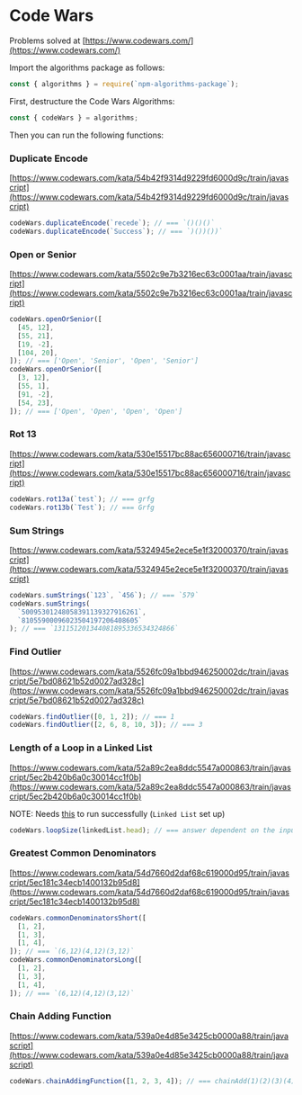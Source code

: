 # Code Wars

Problems solved at [https://www.codewars.com/](https://www.codewars.com/)

Import the algorithms package as follows:

```js
const { algorithms } = require(`npm-algorithms-package`);
```

First, destructure the Code Wars Algorithms:

```js
const { codeWars } = algorithms;
```

Then you can run the following functions:

### Duplicate Encode

[https://www.codewars.com/kata/54b42f9314d9229fd6000d9c/train/javascript](https://www.codewars.com/kata/54b42f9314d9229fd6000d9c/train/javascript)

```js
codeWars.duplicateEncode(`recede`); // === `()()()`
codeWars.duplicateEncode(`Success`); // === `)())())`
```

### Open or Senior

[https://www.codewars.com/kata/5502c9e7b3216ec63c0001aa/train/javascript](https://www.codewars.com/kata/5502c9e7b3216ec63c0001aa/train/javascript)

```js
codeWars.openOrSenior([
  [45, 12],
  [55, 21],
  [19, -2],
  [104, 20],
]); // === ['Open', 'Senior', 'Open', 'Senior']
codeWars.openOrSenior([
  [3, 12],
  [55, 1],
  [91, -2],
  [54, 23],
]); // === ['Open', 'Open', 'Open', 'Open']
```

### Rot 13

[https://www.codewars.com/kata/530e15517bc88ac656000716/train/javascript](https://www.codewars.com/kata/530e15517bc88ac656000716/train/javascript)

```js
codeWars.rot13a(`test`); // === grfg
codeWars.rot13b(`Test`); // === Grfg
```

### Sum Strings

[https://www.codewars.com/kata/5324945e2ece5e1f32000370/train/javascript](https://www.codewars.com/kata/5324945e2ece5e1f32000370/train/javascript)

```js
codeWars.sumStrings(`123`, `456`); // === `579`
codeWars.sumStrings(
  `50095301248058391139327916261`,
  `81055900096023504197206408605`
); // === `131151201344081895336534324866`
```

### Find Outlier

[https://www.codewars.com/kata/5526fc09a1bbd946250002dc/train/javascript/5e7bd08621b52d0027ad328c](https://www.codewars.com/kata/5526fc09a1bbd946250002dc/train/javascript/5e7bd08621b52d0027ad328c)

```js
codeWars.findOutlier([0, 1, 2]); // === 1
codeWars.findOutlier([2, 6, 8, 10, 3]); // === 3
```

### Length of a Loop in a Linked List

[https://www.codewars.com/kata/52a89c2ea8ddc5547a000863/train/javascript/5ec2b420b6a0c30014cc1f0b](https://www.codewars.com/kata/52a89c2ea8ddc5547a000863/train/javascript/5ec2b420b6a0c30014cc1f0b)

NOTE: Needs [this](./linkedlist.md) to run successfully (`Linked List` set up)

```js
codeWars.loopSize(linkedList.head); // === answer dependent on the input list, see linkedlist.md
```

### Greatest Common Denominators

[https://www.codewars.com/kata/54d7660d2daf68c619000d95/train/javascript/5ec181c34ecb1400132b95d8](https://www.codewars.com/kata/54d7660d2daf68c619000d95/train/javascript/5ec181c34ecb1400132b95d8)

```js
codeWars.commonDenominatorsShort([
  [1, 2],
  [1, 3],
  [1, 4],
]); // === `(6,12)(4,12)(3,12)`
codeWars.commonDenominatorsLong([
  [1, 2],
  [1, 3],
  [1, 4],
]); // === `(6,12)(4,12)(3,12)`
```

### Chain Adding Function

[https://www.codewars.com/kata/539a0e4d85e3425cb0000a88/train/javascript](https://www.codewars.com/kata/539a0e4d85e3425cb0000a88/train/javascript)

```js
codeWars.chainAddingFunction([1, 2, 3, 4]); // === chainAdd(1)(2)(3)(4) === 10
```
